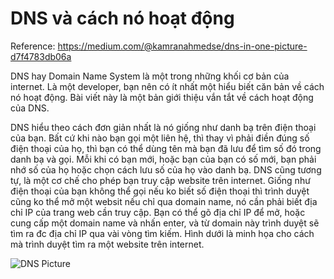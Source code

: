 # DNS và cách nó hoạt động
Reference: https://medium.com/@kamranahmedse/dns-in-one-picture-d7f4783db06a

DNS hay Domain Name System là một trong những khối cơ bản của internet. Là một developer, bạn nên có ít nhất một hiểu biết căn bản về cách nó hoạt động. Bài viết này là một bản giới thiệu vắn tắt về cách hoạt động của DNS.

DNS hiểu theo cách đơn giản nhất là nó giống như danh bạ trên điện thoại của bạn. Bất cứ khi nào bạn gọi một liên hệ, thì thay vì phải điền đúng số điện thoại của họ, thì bạn có thể dùng tên mà bạn đã lưu để tìm số đó trong danh bạ và gọi. Mỗi khi có bạn mới, hoặc bạn của bạn có số mới, bạn phải nhớ số của họ hoặc chọn cách lưu số của họ vào danh bạ. DNS cũng tương tự, là một cơ chế cho phép bạn truy cập website trên internet. Giống như điện thoại của bạn không thể gọi nếu ko biết số điện thoại thì trình duyệt cũng ko thể mở một websit nếu chỉ qua domain name, nó cần phải biết địa chỉ IP của trang web cần truy cập. Bạn có thể gõ địa chỉ IP để mở, hoặc cung cấp một domain name và nhấn enter, và từ domain này trình duyệt sẽ tìm ra đc địa chỉ IP qua vài vòng tìm kiếm. Hình dưới là minh họa cho cách mà trình duyệt tìm ra một website trên internet.


![DNS Picture](https://drive.google.com/file/d/1ZGM33xzxHP6ubIEtrJnwWLRWSQcXiFX-/view?usp=sharing)












